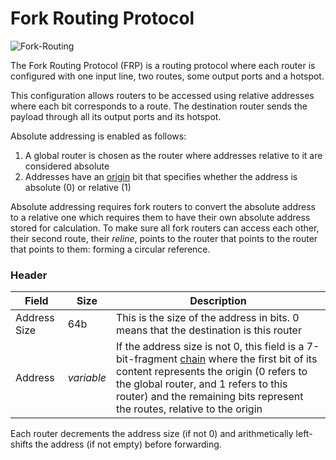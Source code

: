 # Fork Routing Protocol

![Fork-Routing](https://user-images.githubusercontent.com/35694451/208344240-cae75190-51f8-4d8c-88c7-c317a69d08fa.png)

The Fork Routing Protocol (FRP) is a routing protocol where each router is configured with one input line, two routes, some output ports and a hotspot.

This configuration allows routers to be accessed using relative addresses where each bit corresponds to a route. The destination router sends the payload through all its output ports and its hotspot.

Absolute addressing is enabled as follows:
1. A global router is chosen as the router where addresses relative to it are considered absolute
2. Addresses have an <ins>origin</ins> bit that specifies whether the address is absolute (0) or relative (1)

Absolute addressing requires fork routers to convert the absolute address to a relative one which requires them to have their own absolute address stored for calculation. To make sure all fork routers can access each other, their second route, their *reline*, points to the router that points to the router that points to them: forming a circular reference.

### Header

Field       |Size      |Description
------------|----------|-----------
Address Size|64b       |This is the size of the address in bits. 0 means that the destination is this router
Address     |*variable*|If the address size is not 0, this field is a 7-bit-fragment [chain](https://github.com/ghoomfrog/universe/blob/main/computer%20science/chain.md) where the first bit of its content represents the origin (0 refers to the global router, and 1 refers to this router) and the remaining bits represent the routes, relative to the origin

Each router decrements the address size (if not 0) and arithmetically left-shifts the address (if not empty) before forwarding.
